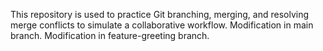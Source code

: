 This repository is used to practice Git branching, merging, and resolving merge conflicts to simulate a collaborative workflow.
Modification in main branch.
Modification in feature-greeting branch.

